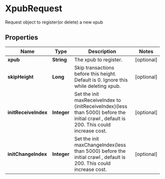 

# XpubRequest

Request object to register(or delete) a new xpub
## Properties

Name | Type | Description | Notes
------------ | ------------- | ------------- | -------------
**xpub** | **String** | The xpub to register. |  [optional]
**skipHeight** | **Long** | Skip transactions before this height. Default is 0. Ignore this while deleting xpub. |  [optional]
**initReceiveIndex** | **Integer** | Set the init maxReceiveIndex to {initReceiveIndex}(less than 5000) before the initial crawl , default is 200. This could increase cost. |  [optional]
**initChangeIndex** | **Integer** | Set the init maxChangeIndex(less than 5000) before the initial crawl , default is 200. This could increase cost. |  [optional]



